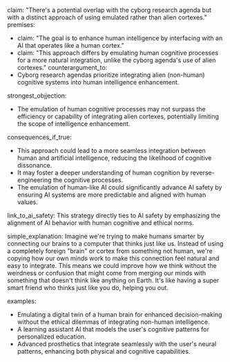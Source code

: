 claim: "There's a potential overlap with the cyborg research agenda but with a distinct approach of using emulated rather than alien cortexes."
premises:
  - claim: "The goal is to enhance human intelligence by interfacing with an AI that operates like a human cortex."
  - claim: "This approach differs by emulating human cognitive processes for a more natural integration, unlike the cyborg agenda's use of alien cortexes."
counterargument_to:
  - Cyborg research agendas prioritize integrating alien (non-human) cognitive systems into human intelligence enhancement.

strongest_objjection:
  - The emulation of human cognitive processes may not surpass the efficiency or capability of integrating alien cortexes, potentially limiting the scope of intelligence enhancement.

consequences_if_true:
  - This approach could lead to a more seamless integration between human and artificial intelligence, reducing the likelihood of cognitive dissonance.
  - It may foster a deeper understanding of human cognition by reverse-engineering the cognitive processes.
  - The emulation of human-like AI could significantly advance AI safety by ensuring AI systems are more predictable and aligned with human values.

link_to_ai_safety: This strategy directly ties to AI safety by emphasizing the alignment of AI behavior with human cognitive and ethical norms.

simple_explanation: Imagine we're trying to make humans smarter by connecting our brains to a computer that thinks just like us. Instead of using a completely foreign "brain" or cortex from something not human, we're copying how our own minds work to make this connection feel natural and easy to integrate. This means we could improve how we think without the weirdness or confusion that might come from merging our minds with something that doesn't think like anything on Earth. It's like having a super smart friend who thinks just like you do, helping you out.

examples:
  - Emulating a digital twin of a human brain for enhanced decision-making without the ethical dilemmas of integrating non-human intelligence.
  - A learning assistant AI that models the user's cognitive patterns for personalized education.
  - Advanced prosthetics that integrate seamlessly with the user's neural patterns, enhancing both physical and cognitive capabilities.